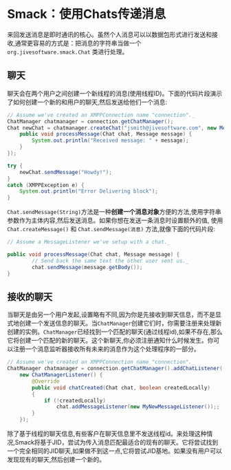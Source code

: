 # Smack：使用Chats传递消息
来回发送消息是即时通讯的核心。虽然个人消息可以以数据包形式进行发送和接收,通常更容易的方式是：把消息的字符串当做一个```org.jivesoftware.smack.Chat``` 类进行处理。

## 聊天
聊天会在两个用户之间创建一个新线程的消息(使用线程ID)。下面的代码片段演示了如何创建一个新的和用户的聊天,然后发送给他们一个消息:

```java
// Assume we've created an XMPPConnection name "connection"._
ChatManager chatmanager = connection.getChatManager();
Chat newChat = chatmanager.createChat("jsmith@jivesoftware.com", new MessageListener() {
	public void processMessage(Chat chat, Message message) {
		System.out.println("Received message: " + message);
	}
});

try {
	newChat.sendMessage("Howdy!");
}
catch (XMPPException e) {
	System.out.println("Error Delivering block");
}
```

`Chat.sendMessage(String)`方法是一种**创建一个消息对象**方便的方法,使用字符串参数作为主体内容,然后发送消息。如果你想在发送一条消息时设置额外的值,
使用 `Chat.createMessage()` 和 `Chat.sendMessage(消息)` 方法,就像下面的代码片段:

```java
// Assume a MessageListener we've setup with a chat._

public void processMessage(Chat chat, Message message) {
		// Send back the same text the other user sent us._
		chat.sendMessage(message.getBody());
}
```

## 接收的聊天
当聊天是由另一个用户发起,设置略有不同,因为你是先接收到聊天信息，而不是显式地创建一个发送信息的聊天。当`ChatManager`创建它们时，你需要注册来处理新创建的实例。`ChatManager`已经找到一个匹配的聊天(通过线程id),如果不存在,那么它将创建一个匹配的新的聊天。这个新聊天,你必须注册通知什么时候发生。你可以注册一个消息监听器接收所有未来的消息作为这个处理程序的一部分。

```java
// Assume we've created an XMPPConnection name "connection"._
ChatManager chatmanager = connection.getChatManager().addChatListener(
	new ChatManagerListener() {
		@Override
		public void chatCreated(Chat chat, boolean createdLocally)
		{
			if (!createdLocally)
				chat.addMessageListener(new MyNewMessageListener());;
		}
	});
```

除了基于线程的聊天信息,有些客户在聊天信息里不发送线程id。来处理这种情况,Smack将基于JID，尝试为传入消息匹配最适合的现有的聊天。它将尝试找到一个完全相同的JID聊天,如果做不到这一点,它将尝试JID基地。如果没有用户可以发现现有的聊天,然后创建一个新的。
